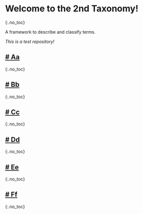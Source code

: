 
# Welcome to the 2nd Taxonomy!
{:.no_toc} 

A framework to describe and classify terms.

*This is a test repository!*

## [# Aa](Aa.md)
{:.no_toc}

## [# Bb](Bb.md)
{:.no_toc}

## [# Cc](Cc.md)
{:.no_toc}

## [# Dd](Dd.md)
{:.no_toc}

## [# Ee](Ee.md)
{:.no_toc}

## [# Ff](Ff.md)
{:.no_toc}
